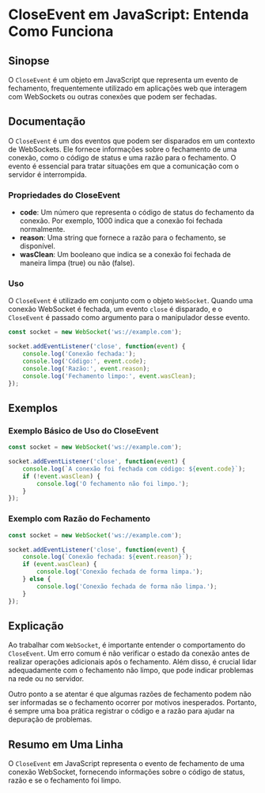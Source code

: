 <!--
Meta Description: # CloseEvent em JavaScript: Entenda Como Funciona ## Sinopse O `CloseEvent` é um objeto em JavaScript que representa um evento de fechamento, frequent...
Meta Keywords: fechamento, conexão, que, com, event
-->

# CloseEvent em JavaScript: Entenda Como Funciona

## Sinopse
O `CloseEvent` é um objeto em JavaScript que representa um evento de fechamento, frequentemente utilizado em aplicações web que interagem com WebSockets ou outras conexões que podem ser fechadas.

## Documentação
O `CloseEvent` é um dos eventos que podem ser disparados em um contexto de WebSockets. Ele fornece informações sobre o fechamento de uma conexão, como o código de status e uma razão para o fechamento. O evento é essencial para tratar situações em que a comunicação com o servidor é interrompida.

### Propriedades do CloseEvent
- **code**: Um número que representa o código de status do fechamento da conexão. Por exemplo, 1000 indica que a conexão foi fechada normalmente.
- **reason**: Uma string que fornece a razão para o fechamento, se disponível.
- **wasClean**: Um booleano que indica se a conexão foi fechada de maneira limpa (true) ou não (false).

### Uso
O `CloseEvent` é utilizado em conjunto com o objeto `WebSocket`. Quando uma conexão WebSocket é fechada, um evento `close` é disparado, e o `CloseEvent` é passado como argumento para o manipulador desse evento.

```javascript
const socket = new WebSocket('ws://example.com');

socket.addEventListener('close', function(event) {
    console.log('Conexão fechada:');
    console.log('Código:', event.code);
    console.log('Razão:', event.reason);
    console.log('Fechamento limpo:', event.wasClean);
});
```

## Exemplos
### Exemplo Básico de Uso do CloseEvent
```javascript
const socket = new WebSocket('ws://example.com');

socket.addEventListener('close', function(event) {
    console.log(`A conexão foi fechada com código: ${event.code}`);
    if (!event.wasClean) {
        console.log('O fechamento não foi limpo.');
    }
});
```

### Exemplo com Razão do Fechamento
```javascript
const socket = new WebSocket('ws://example.com');

socket.addEventListener('close', function(event) {
    console.log(`Conexão fechada: ${event.reason}`);
    if (event.wasClean) {
        console.log('Conexão fechada de forma limpa.');
    } else {
        console.log('Conexão fechada de forma não limpa.');
    }
});
```

## Explicação
Ao trabalhar com `WebSocket`, é importante entender o comportamento do `CloseEvent`. Um erro comum é não verificar o estado da conexão antes de realizar operações adicionais após o fechamento. Além disso, é crucial lidar adequadamente com o fechamento não limpo, que pode indicar problemas na rede ou no servidor.

Outro ponto a se atentar é que algumas razões de fechamento podem não ser informadas se o fechamento ocorrer por motivos inesperados. Portanto, é sempre uma boa prática registrar o código e a razão para ajudar na depuração de problemas.

## Resumo em Uma Linha
O `CloseEvent` em JavaScript representa o evento de fechamento de uma conexão WebSocket, fornecendo informações sobre o código de status, razão e se o fechamento foi limpo.